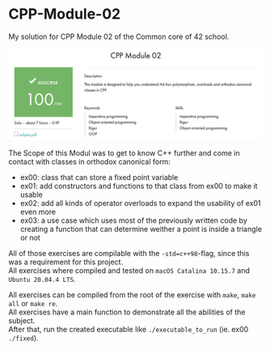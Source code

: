 # CPP-Module-02

My solution for CPP Module 02 of the Common core of 42 school.

![result](https://github.com/tblaase/CPP-Module-02/blob/main/readme_additions/result.png)


The Scope of this Modul was to get to know C++ further and come in contact with classes in orthodox canonical form:
- ex00: class that can store a fixed point variable
- ex01: add constructors and functions to that class from ex00 to make it usable
- ex02: add all kinds of operator overloads to expand the usability of ex01 even more
- ex03: a use case which uses most of the previously written code by creating a function that can determine weither a point is inside a triangle or not


All of those exercises are compilable with the `-std=c++98`-flag, since this was a requirement for this project.<br>
All exercises where compiled and tested on `macOS Catalina 10.15.7` and `Ubuntu 20.04.4 LTS`.


All exercises can be compiled from the root of the exercise with `make`, `make all` or `make re`.<br>
All exercises have a main function to demonstrate all the abilities of the subject.<br>
After that, run the created executable like `./executable_to_run` (ie. ex00 `./fixed`).<br>
